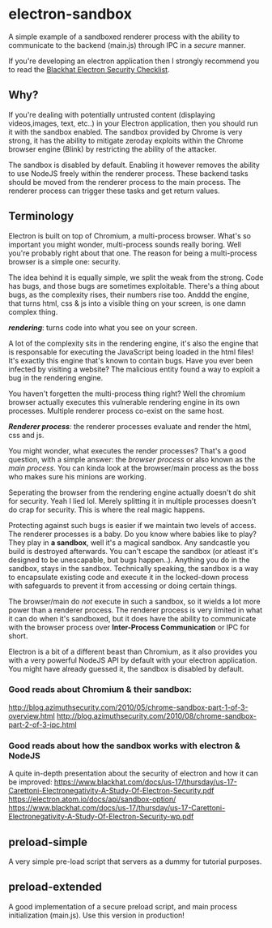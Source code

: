 # electron-sandbox
A simple example of a sandboxed renderer process with the ability to communicate to the backend (main.js) through IPC in a _secure_ manner.

If you're developing an electron application then I strongly recommend you to read the [Blackhat Electron Security Checklist](https://www.blackhat.com/docs/us-17/thursday/us-17-Carettoni-Electronegativity-A-Study-Of-Electron-Security-wp.pdf).

## Why?
If you're dealing with potentially untrusted content (displaying videos,images, text, etc..) in your Electron application, then you should run it with the sandbox enabled. The sandbox provided by Chrome is very strong, it has the ability to mitigate zeroday exploits within the Chrome browser engine (Blink) by restricting the ability of the attacker.

The sandbox is disabled by default. Enabling it however removes the ability to use NodeJS freely within the renderer process. These backend tasks should be moved from the renderer process to the main process. The renderer process can trigger these tasks and get return values. 

## Terminology
Electron is built on top of Chromium, a multi-process browser.  What's so important you might wonder, multi-process sounds really boring. Well you're probably right about that one. The reason for being a multi-process browser is a simple one: security. 

The idea behind it is equally simple, we split the weak from the strong. Code has bugs, and those bugs are sometimes exploitable. There's a thing about bugs, as the complexity rises, their numbers rise too. Anddd the engine, that turns html, css & js into a visible thing on your screen, is one damn complex thing. 

_**rendering**_: turns code into what you see on your screen.

A lot of the complexity sits in the rendering engine, it's also the engine that is responsable for executing the JavaScript being loaded in the html files!
It's exactly this engine that's known to contain bugs. Have you ever been infected by visiting a website? The malicious entity found a way to exploit a bug in the rendering engine. 

You haven't forgetten the multi-process thing right? Well the chromium browser actually executes this vulnerable rendering engine in its own processes. Multiple renderer process co-exist on the same host. 

_**Renderer process**:_ the renderer processes evaluate and render the html, css and js.

You might wonder, what executes the render processes? That's a good question, with a simple answer:
the _browser process_ or also known as the _main process_. You can kinda look at the browser/main process as the boss who makes sure his minions are working.

Seperating the browser from the rendering engine actually doesn't do shit for security. Yeah I lied lol. Merely splitting it in multiple processes doesn't do crap for security. This is where the real magic happens.

Protecting against such bugs is easier if we maintain two levels of access. The renderer processes is a baby. Do you know where babies like to play? They play in **a sandbox**, well it's a magical sandbox. Any sandcastle you build is destroyed afterwards. You can't escape the sandbox (or atleast it's designed to be unescapable, but bugs happen..). Anything you do in the sandbox, stays in the sandbox. Technically speaking, the sandbox is a way to encapsulate existing code and execute it in the locked-down process with safeguards to prevent it from accessing or doing certain things. 

The browser/main do *not* execute in such a sandbox, so it wields a lot more power than a renderer process. The renderer process is very limited in what it can do when it's sandboxed, but it does have the ability to communicate with the browser process over **Inter-Process Communication** or IPC for short. 

Electron is a bit of a different beast than Chromium, as it also provides you with a very powerful NodeJS API by default with your electron application. You might have already guessed it, the sandbox is disabled by default. 

### Good reads about Chromium & their sandbox:
http://blog.azimuthsecurity.com/2010/05/chrome-sandbox-part-1-of-3-overview.html
http://blog.azimuthsecurity.com/2010/08/chrome-sandbox-part-2-of-3-ipc.html

### Good reads about how the sandbox works with electron & NodeJS

A quite in-depth presentation about the security of electron and how it can be improved:
https://www.blackhat.com/docs/us-17/thursday/us-17-Carettoni-Electronegativity-A-Study-Of-Electron-Security.pdf
https://electron.atom.io/docs/api/sandbox-option/
https://www.blackhat.com/docs/us-17/thursday/us-17-Carettoni-Electronegativity-A-Study-Of-Electron-Security-wp.pdf

## preload-simple
A very simple pre-load script that servers as a dummy for tutorial purposes.

## preload-extended
A good implementation of a secure preload script, and main process initialization (main.js). 
Use this version in production!
